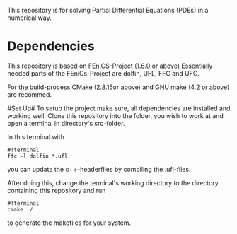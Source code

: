 This repository is for solving Partial Differential Equations (PDEs) in a numerical way.

# Dependencies #
This repository is based on [FEniCS-Project (1.6.0 or above)](http://fenicsproject.org/)
Essentially needed parts of the FEniCs-Project are dolfin, UFL, FFC and UFC.

For the build-process [CMake (2.8.15or above)](https://cmake.org/) and [GNU make (4.2 or above)](http://www.gnu.org/software/make/) are recommed.

#Set Up#
To setup the project make sure, all dependencies are installed and working well.
Clone this repository into the folder, you wish to work at and open a terminal in directory's src-folder.

In this terminal with 
```
#!terminal
ffc -l dolfin *.ufl
```
you can update the c++-headerfiles by compiling the .ufl-files.

After doing this, change the terminal's working directory to the directory containing this repository and run 
```
#!terminal
cmake ./
```
to generate the makefiles for your system.
